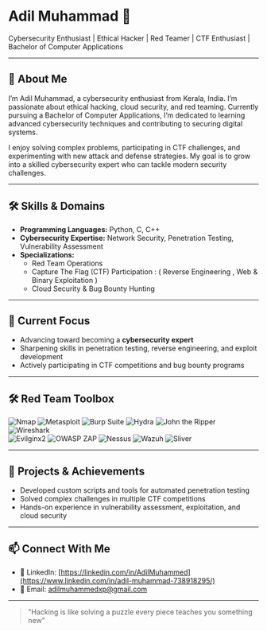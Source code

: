 # Adil Muhammad 👋

Cybersecurity Enthusiast | Ethical Hacker | Red Teamer | CTF Enthusiast | Bachelor of Computer Applications

---

## 📄 About Me
I’m Adil Muhammad, a cybersecurity enthusiast from Kerala, India. I’m passionate about ethical hacking, cloud security, and red teaming. Currently pursuing a Bachelor of Computer Applications, I’m dedicated to learning advanced cybersecurity techniques and contributing to securing digital systems.  

I enjoy solving complex problems, participating in CTF challenges, and experimenting with new attack and defense strategies. My goal is to grow into a skilled cybersecurity expert who can tackle modern security challenges.  

---

## 🛠 Skills & Domains
- **Programming Languages:** Python, C, C++  
- **Cybersecurity Expertise:** Network Security, Penetration Testing, Vulnerability Assessment  
- **Specializations:**  
  - Red Team Operations  
  - Capture The Flag (CTF) Participation : ( Reverse Engineering , Web & Binary Exploitation )   
  - Cloud Security & Bug Bounty Hunting  

---

## 🎯 Current Focus
- Advancing toward becoming a **cybersecurity expert**  
- Sharpening skills in penetration testing, reverse engineering, and exploit development  
- Actively participating in CTF competitions and bug bounty programs  

---

## 🛠 Red Team Toolbox

![Nmap](https://img.shields.io/badge/Nmap-004E89?style=for-the-badge&logo=linux&logoColor=white)
![Metasploit](https://img.shields.io/badge/Metasploit-2C3E50?style=for-the-badge&logo=metasploit&logoColor=white)
![Burp Suite](https://img.shields.io/badge/Burp_Suite-FF6633?style=for-the-badge&logo=burpsuite&logoColor=white)
![Hydra](https://img.shields.io/badge/Hydra-000000?style=for-the-badge)
![John the Ripper](https://img.shields.io/badge/John_the_Ripper-FFD700?style=for-the-badge)
![Wireshark](https://img.shields.io/badge/Wireshark-0055A4?style=for-the-badge)  
![Evilginx2](https://img.shields.io/badge/Evilginx2-8B0000?style=for-the-badge)
![OWASP ZAP](https://img.shields.io/badge/OWASP_ZAP-0A5E2C?style=for-the-badge)
![Nessus](https://img.shields.io/badge/Nessus-CC0000?style=for-the-badge)
![Wazuh](https://img.shields.io/badge/Wazuh-1C1C1C?style=for-the-badge)
![Sliver](https://img.shields.io/badge/Sliver_C2-5A5A5A?style=for-the-badge)


---

## 🚀 Projects & Achievements
- Developed custom scripts and tools for automated penetration testing  
- Solved complex challenges in multiple CTF competitions  
- Hands-on experience in vulnerability assessment, exploitation, and cloud security  

---

## 📫 Connect With Me
- 💼 LinkedIn: [https://linkedin.com/in/AdilMuhammed](https://www.linkedin.com/in/adil-muhammad-738918295/)  
- 📧 Email: adilmuhammedxp@gmail.com  

---

> "Hacking is like solving a puzzle every piece teaches you something new”
